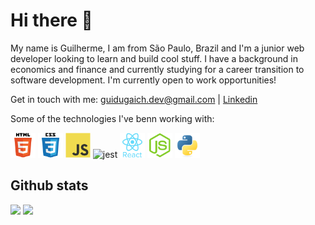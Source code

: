 # Hi there 👋

My name is Guilherme, I am from São Paulo, Brazil and I'm a junior web developer looking to learn and build cool stuff. I have a background in economics and finance and currently studying for a career transition to software development. I'm currently open to work opportunities!

Get in touch with me: guidugaich.dev@gmail.com | [Linkedin](https://www.linkedin.com/in/guidugaich/)

Some of the technologies I've benn working with:

<p align="left">
  <img src="https://raw.githubusercontent.com/devicons/devicon/master/icons/html5/html5-original-wordmark.svg" alt="html5" width="40" height="40"/> 
  <img src="https://raw.githubusercontent.com/devicons/devicon/master/icons/css3/css3-original-wordmark.svg" alt="css3" width="40" height="40"/> 
  <img src="https://raw.githubusercontent.com/devicons/devicon/master/icons/javascript/javascript-original.svg" alt="javascript" width="40" height="40"/> 
  <img src="https://www.learnstorybook.com/intro-to-storybook/logo-jest.png" alt="jest" width="40" height="40" />
  <img src="https://raw.githubusercontent.com/devicons/devicon/master/icons/react/react-original-wordmark.svg" alt="react" width="40" height="40"/>  
  <img src="https://raw.githubusercontent.com/devicons/devicon/master/icons/nodejs/nodejs-original.svg" alt="nodejs" width="40" height="40"/> 
  <img src="https://raw.githubusercontent.com/devicons/devicon/master/icons/python/python-original.svg" alt="python" width="40" height="40"/> 
</p>

## Github stats
<img src="https://github-readme-stats.vercel.app/api/?username=guidugaich" />
<img src="https://github-readme-stats.vercel.app/api/top-langs/?username=guidugaich" />




